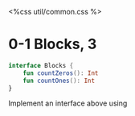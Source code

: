 <%css util/common.css %>

# 0-1 Blocks, 3


```Kotlin
interface Blocks {
    fun countZeros(): Int
    fun countOnes(): Int
}
```

Implement an interface above using 